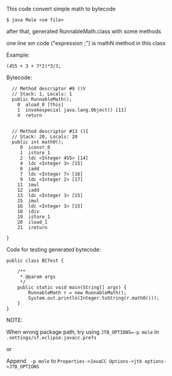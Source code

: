 This code convert simple math to bytecode

`$ java Mole <sm file>`

after that, generated RunnableMath.class with some methods

one line sm code ("expression ;") is mathN method in this class

Example:

```
(455 + 3 + 7*2)*3/3;
```

Bytecode:

```
  // Method descriptor #9 ()V
  // Stack: 1, Locals: 1
  public RunnableMath();
    0  aload_0 [this]
    1  invokespecial java.lang.Object() [11]
    4  return


  // Method descriptor #13 ()I
  // Stack: 20, Locals: 20
  public int math0();
     0  iconst_0
     1  istore_1
     2  ldc <Integer 455> [14]
     4  ldc <Integer 3> [15]
     6  iadd
     7  ldc <Integer 7> [16]
     9  ldc <Integer 2> [17]
    11  imul
    12  iadd
    13  ldc <Integer 3> [15]
    15  imul
    16  ldc <Integer 3> [15]
    18  idiv
    19  istore_1
    20  iload_1
    21  ireturn

}
```

Code for testing generated bytecode:

```
public class BCTest {

	/**
	 * @param args
	 */
	public static void main(String[] args) {
		RunnableMath r = new RunnableMath();
		System.out.println(Integer.toString(r.math0()));
	}
}
```

NOTE:

When wrong package path, try using `JTB_OPTIONS=-p mole` in
`.settings/sf.eclipse.javacc.prefs`

or

Append ` -p mole` to `Properties->JavaCC Options->jtb options->JTB_OPTIONS`
